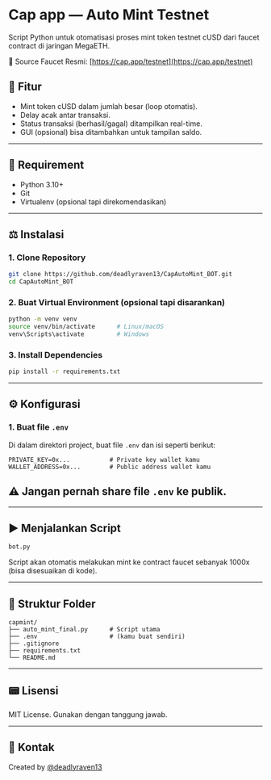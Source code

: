 # Cap app — Auto Mint Testnet

Script Python untuk otomatisasi proses mint token testnet cUSD dari faucet contract di jaringan MegaETH.

🔗 Source Faucet Resmi: [https://cap.app/testnet](https://cap.app/testnet)

## 🚀 Fitur

- Mint token cUSD dalam jumlah besar (loop otomatis).
- Delay acak antar transaksi.
- Status transaksi (berhasil/gagal) ditampilkan real-time.
- GUI (opsional) bisa ditambahkan untuk tampilan saldo.

---

## 🧰 Requirement

- Python 3.10+
- Git
- Virtualenv (opsional tapi direkomendasikan)

---

## ⚖️ Instalasi

### 1. Clone Repository

```bash
git clone https://github.com/deadlyraven13/CapAutoMint_BOT.git
cd CapAutoMint_BOT
```

### 2. Buat Virtual Environment (opsional tapi disarankan)

```bash
python -m venv venv
source venv/bin/activate      # Linux/macOS
venv\Scripts\activate         # Windows
```

### 3. Install Dependencies

```bash
pip install -r requirements.txt
```

---

## ⚙️ Konfigurasi

### 1. Buat file `.env`

Di dalam direktori project, buat file `.env` dan isi seperti berikut:

```dotenv
PRIVATE_KEY=0x...           # Private key wallet kamu
WALLET_ADDRESS=0x...        # Public address wallet kamu
```

## ⚠️ **Jangan pernah share file ************************`.env`************************ ke publik.**

---

## ▶️ Menjalankan Script

```bash
bot.py
```

Script akan otomatis melakukan mint ke contract faucet sebanyak 1000x (bisa disesuaikan di kode).

---

## 📁 Struktur Folder

```
capmint/
├── auto_mint_final.py      # Script utama
├── .env                    # (kamu buat sendiri)
├── .gitignore
├── requirements.txt
└── README.md
```

---

## 📟 Lisensi

MIT License. Gunakan dengan tanggung jawab.

---

## 💬 Kontak

Created by [@deadlyraven13](https://github.com/deadlyraven13)

